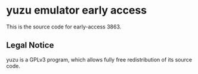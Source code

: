 yuzu emulator early access
=============

This is the source code for early-access 3863.

## Legal Notice

yuzu is a GPLv3 program, which allows fully free redistribution of its source code.